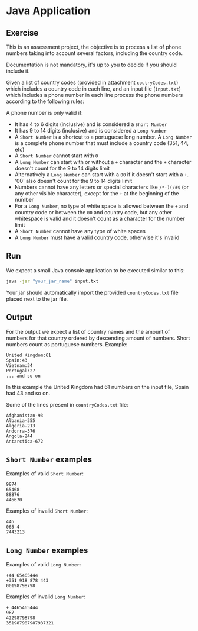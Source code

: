 # Java Application

## Exercise

This is an assessment project, the objective is to process a list of phone numbers taking into account several factors, including the country code.

Documentation is not mandatory, it's up to you to decide if you should include it.

Given a list of country codes (provided in attachment `coutryCodes.txt`) which includes a country code in each line, and an input file (`input.txt`) which includes a phone number in each line process the phone numbers according to the following rules:

A phone number is only valid if:

- It has 4 to 6 digits (inclusive) and is considered a `Short Number`
- It has 9 to 14 digits (inclusive) and is considered a `Long Number`
- A `Short Number` is a shortcut to a portuguese long number. A `Long Number` is a complete phone number that must include a country code (351, 44, etc)
- A `Short Number` cannot start with `0`
- A `Long Number` can start with or without a `+` character and the `+` character doesn't count for the 9 to 14 digits limit
- Alternatively a `Long Number` can start with a `00` if it doesn't start with a `+`. '00' also doesn't count for the 9 to 14 digits limit
- Numbers cannot have any letters or special characters like `/*-)(/#$` (or any other visible character), except for the `+` at the beginning of the number
- For a `Long Number`, no type of white space is allowed between the `+` and country code or between the `00` and country code, but any other whitespace is valid and it doesn't count as a character for the number limit
- A `Short Number` cannot have any type of white spaces
- A `Long Number` must have a valid country code, otherwise it's invalid

## Run

We expect a small Java console application to be executed similar to this:

```bash
java -jar "your_jar_name" input.txt
```

Your jar should automatically import the provided `countryCodes.txt` file placed next to the jar file.

## Output

For the output we expect a list of country names and the amount of numbers for that country ordered by descending amount of numbers. Short numbers count as portuguese numbers. Example:

```text
United Kingdom:61
Spain:43
Vietnam:34
Portugal:27
... and so on
```

In this example the United Kingdom had 61 numbers on the input file, Spain had 43 and so on.

Some of the lines present in `countryCodes.txt` file:

```text
Afghanistan-93
Albania-355
Algeria-213
Andorra-376
Angola-244
Antarctica-672
```

## `Short Number` examples

Examples of valid `Short Number`:

```text
9874
65468
88876
446670
```

Examples of invalid `Short Number`:

```text
446
065 4
7443213
```

## `Long Number` examples

Examples of valid `Long Number`:

```text
+44 65465444
+351 918 878 443
00198798798
```

Examples of invalid `Long Number`:

```text
+ 4465465444
987
42298798798
351987987987987321
```
